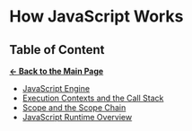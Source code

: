 # How JavaScript Works

## Table of Content

[**&larr; Back to the Main Page**](./../README.md)

<div></div>

- [JavaScript Engine](./js-engine.md)
- [Execution Contexts and the Call Stack](./call-stack.md)
- [Scope and the Scope Chain](./scope.md)
- [JavaScript Runtime Overview](./js-runtime-overview.md)

<div></div>
